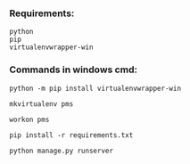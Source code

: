 
### Requirements: 
```
python
pip
virtualenvwrapper-win
```

### Commands in windows cmd: 
```
python -m pip install virtualenvwrapper-win

mkvirtualenv pms

workon pms

pip install -r requirements.txt

python manage.py runserver

```

